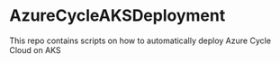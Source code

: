 # AzureCycleAKSDeployment
This repo contains scripts on how to automatically deploy Azure Cycle Cloud on AKS
